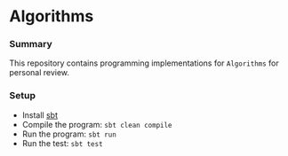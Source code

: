 # Algorithms

### Summary

This repository contains programming implementations for `Algorithms` for personal review.

### Setup

* Install [sbt](http://www.scala-sbt.org/0.13/docs/Setup.html)
* Compile the program: `sbt clean compile`
* Run the program: `sbt run`
* Run the test: `sbt test`
